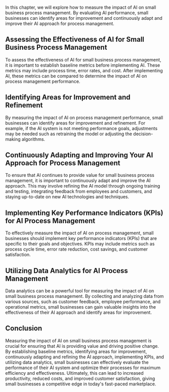 
In this chapter, we will explore how to measure the impact of AI on small business process management. By evaluating AI performance, small businesses can identify areas for improvement and continuously adapt and improve their AI approach for process management.

Assessing the Effectiveness of AI for Small Business Process Management
-----------------------------------------------------------------------

To assess the effectiveness of AI for small business process management, it is important to establish baseline metrics before implementing AI. These metrics may include process time, error rates, and cost. After implementing AI, these metrics can be compared to determine the impact of AI on process management performance.

Identifying Areas for Improvement and Refinement
------------------------------------------------

By measuring the impact of AI on process management performance, small businesses can identify areas for improvement and refinement. For example, if the AI system is not meeting performance goals, adjustments may be needed such as retraining the model or adjusting the decision-making algorithms.

Continuously Adapting and Improving Your AI Approach for Process Management
---------------------------------------------------------------------------

To ensure that AI continues to provide value for small business process management, it is important to continuously adapt and improve the AI approach. This may involve refining the AI model through ongoing training and testing, integrating feedback from employees and customers, and staying up-to-date on new AI technologies and techniques.

Implementing Key Performance Indicators (KPIs) for AI Process Management
-------------------------------------------------------------------------

To effectively measure the impact of AI on process management, small businesses should implement key performance indicators (KPIs) that are specific to their goals and objectives. KPIs may include metrics such as process cycle time, error rate reduction, cost savings, and customer satisfaction.

Utilizing Data Analytics for AI Process Management
--------------------------------------------------

Data analytics can be a powerful tool for measuring the impact of AI on small business process management. By collecting and analyzing data from various sources, such as customer feedback, employee performance, and operational metrics, small businesses can gain valuable insights into the effectiveness of their AI approach and identify areas for improvement.

Conclusion
----------

Measuring the impact of AI on small business process management is crucial for ensuring that AI is providing value and driving positive change. By establishing baseline metrics, identifying areas for improvement, continuously adapting and refining the AI approach, implementing KPIs, and utilizing data analytics, small businesses can effectively evaluate the performance of their AI system and optimize their processes for maximum efficiency and effectiveness. Ultimately, this can lead to increased productivity, reduced costs, and improved customer satisfaction, giving small businesses a competitive edge in today's fast-paced marketplace.

